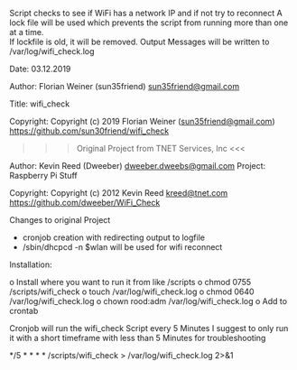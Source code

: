 Script checks to see if WiFi has a network IP and if not try to reconnect
A lock file will be used which prevents the script from running more than one at a time.  
If lockfile is old, it will be removed.
Output Messages will be written to /var/log/wifi_check.log

Date:      03.12.2019

Author:    Florian Weiner (sun35friend)
           sun35friend@gmail.com

Title:     wifi_check

Copyright: Copyright (c) 2019 Florian Weiner (sun35friend@gmail.com)
           https://github.com/sun30friend/wifi_check


>>> Original Project from TNET Services, Inc <<<

Author:    Kevin Reed (Dweeber)
           dweeber.dweebs@gmail.com
Project:   Raspberry Pi Stuff

Copyright: Copyright (c) 2012 Kevin Reed kreed@tnet.com
           https://github.com/dweeber/WiFi_Check

Changes to original Project   

- cronjob creation with redirecting output to logfile 
- /sbin/dhcpcd -n $wlan will be used for wifi reconnect

Installation:

o Install where you want to run it from like /scripts
o chmod 0755 /scripts/wifi_check 
o touch /var/log/wifi_check.log 
o chmod 0640 /var/log/wifi_check.log 
o chown rood:adm /var/log/wifi_check.log 
o Add to crontab

Cronjob will run the wifi_check Script every 5 Minutes
I suggest to only run it with a short timeframe with less than 5 Minutes for troubleshooting

*/5 * * * * /scripts/wifi_check > /var/log/wifi_check.log 2>&1
